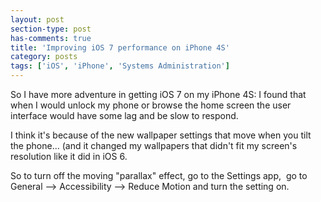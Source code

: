 ```yaml
---
layout: post
section-type: post
has-comments: true
title: 'Improving iOS 7 performance on iPhone 4S'
category: posts
tags: ['iOS', 'iPhone', 'Systems Administration']
---
```


So I have more adventure in getting iOS 7 on my iPhone 4S: I found that when I would unlock my phone or browse the home screen the user interface would have some lag and be slow to respond.

I think it's because of the new wallpaper settings that move when you tilt the phone... (and it changed my wallpapers that didn't fit my screen's resolution like it did in iOS 6.

So to turn off the moving "parallax" effect, go to the Settings app,  go to General --> Accessibility --> Reduce Motion and turn the setting on.